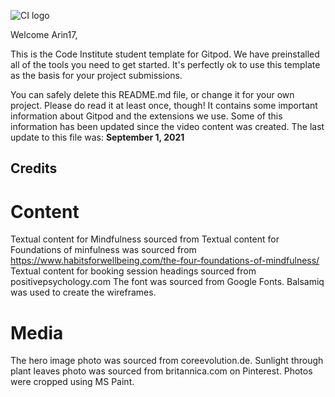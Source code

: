 ![CI logo](https://codeinstitute.s3.amazonaws.com/fullstack/ci_logo_small.png)

Welcome Arin17,

This is the Code Institute student template for Gitpod. We have preinstalled all of the tools you need to get started. It's perfectly ok to use this template as the basis for your project submissions.

You can safely delete this README.md file, or change it for your own project. Please do read it at least once, though! It contains some important information about Gitpod and the extensions we use. Some of this information has been updated since the video content was created. The last update to this file was: **September 1, 2021**

## Credits

# Content
Textual content for Mindfulness sourced from 
Textual content for Foundations of minfulness was sourced from https://www.habitsforwellbeing.com/the-four-foundations-of-mindfulness/
Textual content for booking session headings sourced from positivepsychology.com
The font was sourced from Google Fonts.
Balsamiq was used to create the wireframes.
# Media
The hero image photo was sourced from coreevolution.de.
Sunlight through plant leaves photo was sourced from britannica.com on Pinterest.
Photos were cropped using MS Paint.
